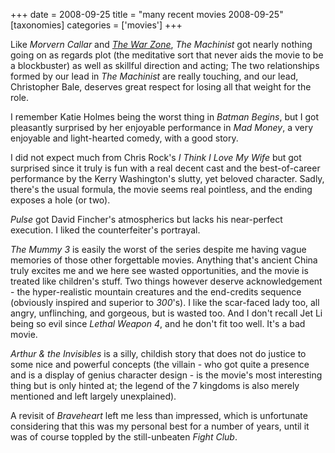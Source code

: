 +++
date = 2008-09-25
title = "many recent movies 2008-09-25"
[taxonomies]
categories = ['movies']
+++

Like *Morvern Callar* and *[The War Zone]*, *The Machinist* got nearly
nothing going on as regards plot (the meditative sort that never aids
the movie to be a blockbuster) as well as skillful direction and acting;
The two relationships formed by our lead in *The Machinist* are really
touching, and our lead, Christopher Bale, deserves great respect for
losing all that weight for the role.

I remember Katie Holmes being the worst thing in *Batman Begins*, but I
got pleasantly surprised by her enjoyable performance in *Mad Money*, a
very enjoyable and light-hearted comedy, with a good story.

I did not expect much from Chris Rock's *I Think I Love My Wife* but
got surprised since it truly is fun with a real decent cast and the
best-of-career performance by the Kerry Washington's slutty, yet
beloved character. Sadly, there's the usual formula, the movie seems
real pointless, and the ending exposes a hole (or two).

*Pulse* got David Fincher's atmospherics but lacks his near-perfect
execution. I liked the counterfeiter's portrayal.

*The Mummy 3* is easily the worst of the series despite me having vague
memories of those other forgettable movies. Anything that's ancient
China truly excites me and we here see wasted opportunities, and the
movie is treated like children's stuff. Two things however deserve
acknowledgement - the hyper-realistic mountain creatures and the
end-credits sequence (obviously inspired and superior to *300*'s). I
like the scar-faced lady too, all angry, unflinching, and gorgeous, but
is wasted too. And I don't recall Jet Li being so evil since *Lethal
Weapon 4*, and he don't fit too well. It's a bad movie.

*Arthur & the Invisibles* is a silly, childish story that does not do
justice to some nice and powerful concepts (the villain - who got quite
a presence and is a display of genius character design - is the movie's
most interesting thing but is only hinted at; the legend of the 7
kingdoms is also merely mentioned and left largely unexplained).

A revisit of *Braveheart* left me less than impressed, which is
unfortunate considering that this was my personal best for a number of
years, until it was of course toppled by the still-unbeaten *Fight
Club*.

  [The War Zone]: @/the-war-zone-1999.md
